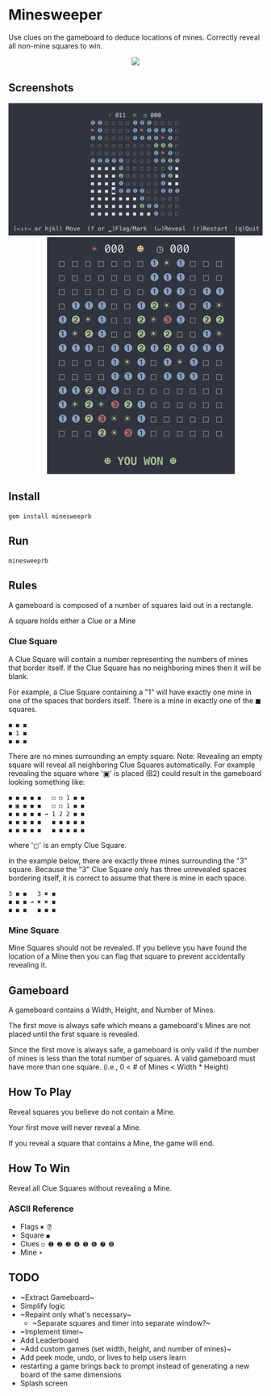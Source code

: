 # Minesweeper

Use clues on the gameboard to deduce locations of mines. Correctly reveal all non-mine squares to win.

<p align="center">
  <a href="https://i.imgur.com/9VpbRzV.mp4"><img src="https://i.imgur.com/9VpbRzV.jpg?fbplay" width="390"/></a>
</p>

## Screenshots
<p align="center">
  <img src="screenshots/play.png" width="940" />
  <img src="screenshots/win.png" width="394" />
</p>


## Install

```
gem install minesweeprb
```

## Run

```
minesweeprb
```

## Rules
A gameboard is composed of a number of squares laid out in a rectangle. 

A square holds either a Clue or a Mine

### Clue Square
A Clue Square will contain a number representing the numbers of mines that border itself. If the Clue Square has no neighboring mines then it will be blank.

For example, a Clue Square containing a "1" will have exactly one mine in one of the spaces that borders itself.
There is a mine in exactly one of the ◼ squares.
```
◼ ◼ ◼
◼ 1 ◼
◼ ◼ ◼
```

There are no mines surrounding an empty square. Note: Revealing an empty square will reveal all neighboring Clue Squares automatically. For example revealing the square where '▣' is placed (B2) could result in the gameboard looking something like:
```
◼ ◼ ◼ ◼ ◼   ◻ ◻ 1 ◼ ◼
◼ ▣ ◼ ◼ ◼   ◻ ◻ 1 ◼ ◼
◼ ◼ ◼ ◼ ◼ → 1 2 2 ◼ ◼
◼ ◼ ◼ ◼ ◼   ◼ ◼ ◼ ◼ ◼
◼ ◼ ◼ ◼ ◼   ◼ ◼ ◼ ◼ ◼
```
where '◻' is an empty Clue Square.

In the example below, there are exactly three mines surrounding the "3" square. Because the "3" Clue Square only has three unrevealed spaces bordering itself, it is correct to assume that there is mine in each space.
```
3 ◼ ◼   3 ✖ ◼
◼ ◼ ◼ → ✖ ✖ ◼
◼ ◼ ◼   ◼ ◼ ◼
```

### Mine Square
Mine Squares should not be revealed. If you believe you have found the location of a Mine then you can flag that square to prevent accidentally revealing it.

## Gameboard
A gameboard contains a Width, Height, and Number of Mines.

The first move is always safe which means a gameboard's Mines are not placed until the first square is revealed.

Since the first move is always safe, a gameboard is only valid if the number of mines is less than the total number of squares. A valid gameboard must have more than one square. (i.e., 0 < # of Mines < Width * Height)

## How To Play
Reveal squares you believe do not contain a Mine.

Your first move will never reveal a Mine.

If you reveal a square that contains a Mine, the game will end.

## How To Win
Reveal all Clue Squares without revealing a Mine.

### ASCII Reference
* Flags `✖ ⍰`
* Square `◼`
* Clues `◻ ➊ ➋ ➌ ➍ ➎ ➏ ➐ ➑`
* Mine `☀`


## TODO
* ~Extract Gameboard~
* Simplify logic
* ~Repaint only what's necessary~
  * ~Separate squares and timer into separate window?~
* ~Implement timer~
* Add Leaderboard
* ~Add custom games (set width, height, and number of mines)~
* Add peek mode, undo, or lives to help users learn
* restarting a game brings back to prompt instead of generating a new board of the same dimensions
* Splash screen

